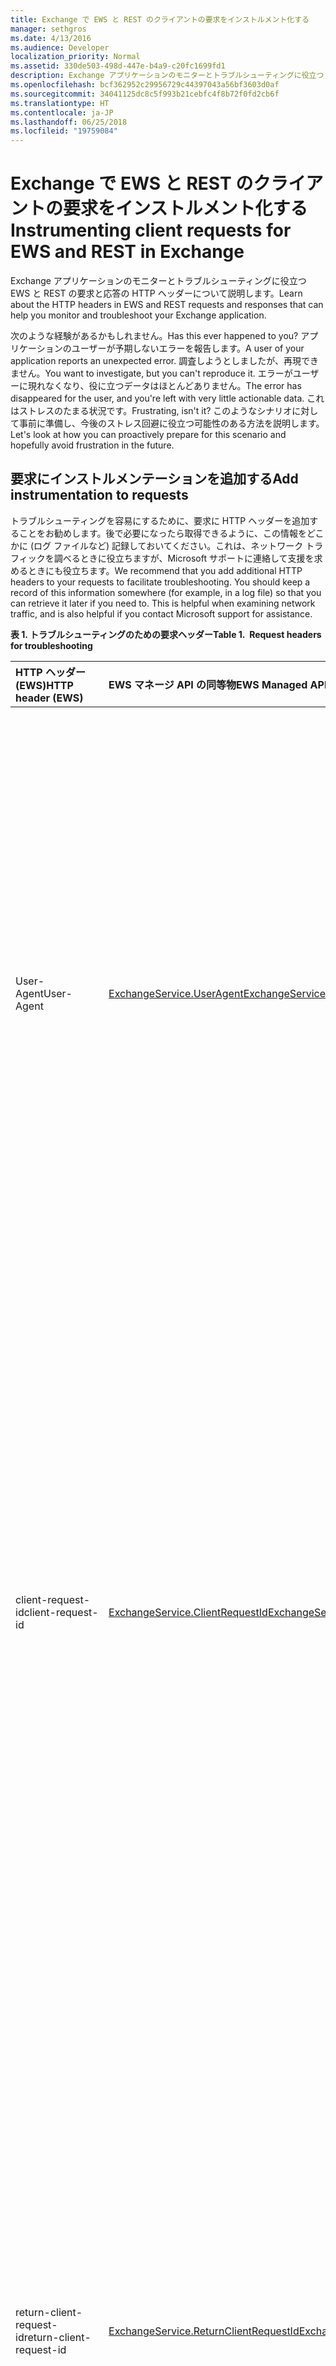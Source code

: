 ```yaml
---
title: Exchange で EWS と REST のクライアントの要求をインストルメント化する
manager: sethgros
ms.date: 4/13/2016
ms.audience: Developer
localization_priority: Normal
ms.assetid: 330de503-498d-447e-b4a9-c20fc1699fd1
description: Exchange アプリケーションのモニターとトラブルシューティングに役立つ EWS と REST の要求と応答の HTTP ヘッダーについて説明します。
ms.openlocfilehash: bcf362952c29956729c44397043a56bf3603d0af
ms.sourcegitcommit: 34041125dc8c5f993b21cebfc4f8b72f0fd2cb6f
ms.translationtype: HT
ms.contentlocale: ja-JP
ms.lasthandoff: 06/25/2018
ms.locfileid: "19759084"
---
```

# <a name="instrumenting-client-requests-for-ews-and-rest-in-exchange"></a><span data-ttu-id="ec000-103">Exchange で EWS と REST のクライアントの要求をインストルメント化する</span><span class="sxs-lookup"><span data-stu-id="ec000-103">Instrumenting client requests for EWS and REST in Exchange</span></span>

<span data-ttu-id="ec000-104">Exchange アプリケーションのモニターとトラブルシューティングに役立つ EWS と REST の要求と応答の HTTP ヘッダーについて説明します。</span><span class="sxs-lookup"><span data-stu-id="ec000-104">Learn about the HTTP headers in EWS and REST requests and responses that can help you monitor and troubleshoot your Exchange application.</span></span>
  
<span data-ttu-id="ec000-105">次のような経験があるかもしれません。</span><span class="sxs-lookup"><span data-stu-id="ec000-105">Has this ever happened to you?</span></span> <span data-ttu-id="ec000-106">アプリケーションのユーザーが予期しないエラーを報告します。</span><span class="sxs-lookup"><span data-stu-id="ec000-106">A user of your application reports an unexpected error.</span></span> <span data-ttu-id="ec000-107">調査しようとしましたが、再現できません。</span><span class="sxs-lookup"><span data-stu-id="ec000-107">You want to investigate, but you can't reproduce it.</span></span> <span data-ttu-id="ec000-108">エラーがユーザーに現れなくなり、役に立つデータはほとんどありません。</span><span class="sxs-lookup"><span data-stu-id="ec000-108">The error has disappeared for the user, and you're left with very little actionable data.</span></span> <span data-ttu-id="ec000-109">これはストレスのたまる状況です。</span><span class="sxs-lookup"><span data-stu-id="ec000-109">Frustrating, isn't it?</span></span> <span data-ttu-id="ec000-110">このようなシナリオに対して事前に準備し、今後のストレス回避に役立つ可能性のある方法を説明します。</span><span class="sxs-lookup"><span data-stu-id="ec000-110">Let's look at how you can proactively prepare for this scenario and hopefully avoid frustration in the future.</span></span>
  
## <a name="add-instrumentation-to-requests"></a><span data-ttu-id="ec000-111">要求にインストルメンテーションを追加する</span><span class="sxs-lookup"><span data-stu-id="ec000-111">Add instrumentation to requests</span></span>

<span data-ttu-id="ec000-p102">トラブルシューティングを容易にするために、要求に HTTP ヘッダーを追加することをお勧めします。後で必要になったら取得できるように、この情報をどこかに (ログ ファイルなど) 記録しておいてください。これは、ネットワーク トラフィックを調べるときに役立ちますが、Microsoft サポートに連絡して支援を求めるときにも役立ちます。</span><span class="sxs-lookup"><span data-stu-id="ec000-p102">We recommend that you add additional HTTP headers to your requests to facilitate troubleshooting. You should keep a record of this information somewhere (for example, in a log file) so that you can retrieve it later if you need to. This is helpful when examining network traffic, and is also helpful if you contact Microsoft support for assistance.</span></span>
  
<span data-ttu-id="ec000-115">**表 1. トラブルシューティングのための要求ヘッダー**</span><span class="sxs-lookup"><span data-stu-id="ec000-115">**Table 1.  Request headers for troubleshooting**</span></span>

|<span data-ttu-id="ec000-116">**HTTP ヘッダー (EWS)**</span><span class="sxs-lookup"><span data-stu-id="ec000-116">**HTTP header (EWS)**</span></span>|<span data-ttu-id="ec000-117">**EWS マネージ API の同等物**</span><span class="sxs-lookup"><span data-stu-id="ec000-117">**EWS Managed API equivalent**</span></span>|<span data-ttu-id="ec000-118">**メモ**</span><span class="sxs-lookup"><span data-stu-id="ec000-118">**Notes**</span></span>|
|:-----|:-----|:-----|
|<span data-ttu-id="ec000-119">User-Agent</span><span class="sxs-lookup"><span data-stu-id="ec000-119">User-Agent</span></span>  <br/> |[<span data-ttu-id="ec000-120">ExchangeService.UserAgent</span><span class="sxs-lookup"><span data-stu-id="ec000-120">ExchangeService.UserAgent</span></span>](http://msdn.microsoft.com/ja-JP/library/microsoft.exchange.webservices.data.exchangeservicebase.useragent%28v=exchg.80%29.aspx) <br/> |<span data-ttu-id="ec000-121">クライアント アプリケーションを識別する一意の値に設定します。</span><span class="sxs-lookup"><span data-stu-id="ec000-121">Set this to a unique value that identifies your application. Use the same value for all requests that your application sends.</span></span><br/><br/> <span data-ttu-id="ec000-122">アプリケーションが送信するすべての要求に同じ値を使用すると、呼び出しの失敗が発生した場合に、Microsoft がトラブルシューティングを行うのに役立ちます。</span><span class="sxs-lookup"><span data-stu-id="ec000-122">Using the same value for all requests that your application sends allows Microsoft to help troubleshoot call failures, should they arise.</span></span>  <br/> |
|<span data-ttu-id="ec000-123">client-request-id</span><span class="sxs-lookup"><span data-stu-id="ec000-123">client-request-id</span></span>  <br/> |[<span data-ttu-id="ec000-124">ExchangeService.ClientRequestId</span><span class="sxs-lookup"><span data-stu-id="ec000-124">ExchangeService.ClientRequestId</span></span>](http://msdn.microsoft.com/ja-JP/library/microsoft.exchange.webservices.data.exchangeservicebase.clientrequestid%28v=exchg.80%29.aspx) <br/> |<span data-ttu-id="ec000-125">アプリケーションが送信する要求ごとに異なる一意の値に設定します。</span><span class="sxs-lookup"><span data-stu-id="ec000-125">Set this to a different unique value for every request your application sends. We recommend that you use a GUID. This ensures that every request you send has a unique identifier.</span></span><br/><br/> <span data-ttu-id="ec000-126">GUID を使用することをお勧めします。</span><span class="sxs-lookup"><span data-stu-id="ec000-126">We recommend that you use a combination of the  and  properties.</span></span> <span data-ttu-id="ec000-127">この一意の識別子は、問題が発生した場合に 2 つのシステムの間でアクティビティを関連付けるために使用されます。</span><span class="sxs-lookup"><span data-stu-id="ec000-127">This unique identifier is intended to be used to correlate activities between two systems in the event that something goes wrong.</span></span>  <br/> |
|<span data-ttu-id="ec000-128">return-client-request-id</span><span class="sxs-lookup"><span data-stu-id="ec000-128">return-client-request-id</span></span>  <br/> |[<span data-ttu-id="ec000-129">ExchangeService.ReturnClientRequestId</span><span class="sxs-lookup"><span data-stu-id="ec000-129">ExchangeService.ReturnClientRequestId</span></span>](http://msdn.microsoft.com/ja-JP/library/microsoft.exchange.webservices.data.exchangeservicebase.returnclientrequestid%28v=exchg.80%29.aspx) <br/> |<span data-ttu-id="ec000-130">**true** に設定することで、対応する応答で client-request-id の値を返す必要があることを Exchange サーバーに通知します。</span><span class="sxs-lookup"><span data-stu-id="ec000-130">Set this to **true** to signal to the Exchange server that it should return the value of your client-request-id in the corresponding response. You can use this to correlate requests and responses in network traces or EWS Managed API traces.</span></span><br/><br/> <span data-ttu-id="ec000-131">これを使用して、ネットワーク トレースまたは EWS マネージ API のトレースで要求と応答を関連付けることができます。</span><span class="sxs-lookup"><span data-stu-id="ec000-131">Set this to true to signal to the Exchange server that it should return the value of your client-request-id in the corresponding response. You can use this to correlate requests and responses in network traces or EWS Managed API traces.</span></span>  <br/> |
|<span data-ttu-id="ec000-132">X-ClientStatistics</span><span class="sxs-lookup"><span data-stu-id="ec000-132">X-ClientStatistics</span></span>  <br/> |[<span data-ttu-id="ec000-133">ExchangeService.SendClientLatencies</span><span class="sxs-lookup"><span data-stu-id="ec000-133">ExchangeService.SendClientLatencies</span></span>](http://msdn.microsoft.com/ja-JP/library/microsoft.exchange.webservices.data.exchangeservicebase.sendclientlatencies%28v=exchg.80%29.aspx) <br/> |<span data-ttu-id="ec000-134">アプリケーションが Exchange Online または Office 365 の一部としての Exchange Online にアクセスしている場合に、Microsoft に [EWS の待機時間を報告](#bk_ReportLatency)するために使用されます。</span><span class="sxs-lookup"><span data-stu-id="ec000-134">Used to [report EWS latencies](#bk_ReportLatency) to Microsoft if your application is accessing Exchange Online or Exchange Online as part of Office 365.</span></span>  <br/> |
   
## <a name="log-information-from-responses"></a><span data-ttu-id="ec000-135">応答からのログ情報</span><span class="sxs-lookup"><span data-stu-id="ec000-135">Log information from responses</span></span>

<span data-ttu-id="ec000-p104">クライアントが送信する要求にインストルメンテーションを追加できるのと同様、Exchange も HTTP ヘッダーの形式でインストルメンテーションを応答に追加します。クライアントはこの情報を要求のインストルメンテーションの情報とともにキャプチャする必要があります。</span><span class="sxs-lookup"><span data-stu-id="ec000-p104">Just as your client can add additional instrumentation to the requests it sends, Exchange adds additional instrumentation to the responses in the form of HTTP headers. Your client should capture this information to go along with the request instrumentation information.</span></span>
  
> [!NOTE]
> <span data-ttu-id="ec000-138">EWS マネージ API を使用している場合、HTTP ヘッダーに直接相当するものはありません。</span><span class="sxs-lookup"><span data-stu-id="ec000-138">If you are using the EWS Managed API, there is no direct equivalent for the HTTP headers. However, all HTTP response headers can be accessed via the ExchangeService.HttpResponseHeadershttp://msdn.microsoft.com/en-us/library/microsoft.exchange.webservices.data.exchangeservicebase.httpresponseheaders(v=exchg.80).aspx property.</span></span> <span data-ttu-id="ec000-139">しかし、すべての HTTP 応答ヘッダーに、[ExchangeService.HttpResponseHeaders](http://msdn.microsoft.com/ja-JP/library/microsoft.exchange.webservices.data.exchangeservicebase.httpresponseheaders%28v=exchg.80%29.aspx) プロパティ経由でアクセスできます。</span><span class="sxs-lookup"><span data-stu-id="ec000-139">However, all HTTP response headers can be accessed via the [ExchangeService.HttpResponseHeaders](http://msdn.microsoft.com/ja-JP/library/microsoft.exchange.webservices.data.exchangeservicebase.httpresponseheaders%28v=exchg.80%29.aspx) property.</span></span> 
  
<span data-ttu-id="ec000-140">**表 2. HTTP 応答ヘッダー**</span><span class="sxs-lookup"><span data-stu-id="ec000-140">**Table 2.  HTTP response headers**</span></span>

|<span data-ttu-id="ec000-141">**HTTP ヘッダー**</span><span class="sxs-lookup"><span data-stu-id="ec000-141">**** HTTP header.</span></span>|<span data-ttu-id="ec000-142">**説明**</span><span class="sxs-lookup"><span data-stu-id="ec000-142">**Description**</span></span>|
|:-----|:-----|
|<span data-ttu-id="ec000-143">request-id</span><span class="sxs-lookup"><span data-stu-id="ec000-143">request-id</span></span>  <br/> |<span data-ttu-id="ec000-144">この応答に対応する要求を表す、サーバーによって生成される ID。</span><span class="sxs-lookup"><span data-stu-id="ec000-144">A server-generated ID for the request that corresponds to this response.</span></span>  <br/> |
|<span data-ttu-id="ec000-145">client-request-id</span><span class="sxs-lookup"><span data-stu-id="ec000-145">client-request-id</span></span>  <br/> |<span data-ttu-id="ec000-146">要求の client-request-id ヘッダーの値。</span><span class="sxs-lookup"><span data-stu-id="ec000-146">The value of the client-request-id header in the request.</span></span><br/><br/> <span data-ttu-id="ec000-147">このヘッダーは、要求に **true** の値を持つ return-client-request-id ヘッダーが含まれる場合にのみ存在します。</span><span class="sxs-lookup"><span data-stu-id="ec000-147">The value of the client-request-id header in the request. This header is only present if the request contains the return-client-request-id header with a value of **true**.</span></span>  <br/> |
|<span data-ttu-id="ec000-148">X-FEServer</span><span class="sxs-lookup"><span data-stu-id="ec000-148">X-FEServer</span></span>  <br/> |<span data-ttu-id="ec000-149">要求を処理したクライアント アクセス サーバーの FQDN。</span><span class="sxs-lookup"><span data-stu-id="ec000-149">The FQDN of the Client Access server that processed the request.</span></span>  <br/> |
|<span data-ttu-id="ec000-150">X-TargetBEServer</span><span class="sxs-lookup"><span data-stu-id="ec000-150">X-TargetBEServer</span></span>  <br/> |<span data-ttu-id="ec000-151">要求を処理したメールボックス サーバーの FQDN。</span><span class="sxs-lookup"><span data-stu-id="ec000-151">The FQDN of the mailbox server that processed the request.</span></span>  <br/> |
|<span data-ttu-id="ec000-152">X-DiagInfo</span><span class="sxs-lookup"><span data-stu-id="ec000-152">X-DiagInfo</span></span>  <br/> |<span data-ttu-id="ec000-153">要求に応じた追加の診断情報。</span><span class="sxs-lookup"><span data-stu-id="ec000-153">Additional diagnostic information, depending on the request.</span></span>  <br/> |
|<span data-ttu-id="ec000-154">x-ms-diagnostics</span><span class="sxs-lookup"><span data-stu-id="ec000-154">x-ms-diagnostics</span></span>  <br/> | <span data-ttu-id="ec000-155">このヘッダーは、要求で OAuth 認証が使用される場合にのみ適用されます。</span><span class="sxs-lookup"><span data-stu-id="ec000-155">This header is only applicable if OAuth authentication is used in the request. It contains an explicit error code that specifies why an OAuth authentication failed. It takes the following format.</span></span><br/><br/> <span data-ttu-id="ec000-156">これには、OAuth 認証が失敗した理由を指定する明示的なエラー コードが含まれます。</span><span class="sxs-lookup"><span data-stu-id="ec000-156">This header is only applicable if OAuth authentication is used in the request. It contains an explicit error code that specifies why an OAuth authentication failed. It takes the following format.</span></span><br/><br/> <span data-ttu-id="ec000-157">次の形式を使用します。`errorId;reason="reason"error_type="error type"`</span><span class="sxs-lookup"><span data-stu-id="ec000-157">It takes the following format: `errorId;reason="reason"error_type="error type"`</span></span><br/><br/> <span data-ttu-id="ec000-158">**reason** フィールドは、人間が理解しやすい形式でエラーを説明したものです。</span><span class="sxs-lookup"><span data-stu-id="ec000-158">The **reason** field is a human-readable description of the error.</span></span><br/><br/> <span data-ttu-id="ec000-159">**errorId** フィールドは整数、**error\_type** フィールドは整数の文字列表現であり、次のようになります。</span><span class="sxs-lookup"><span data-stu-id="ec000-159">The reason field is a human-readable description of the error. The errorId field is an integer, and the error_type field is the string representation of that integer, as follows:</span></span><ul><li><span data-ttu-id="ec000-160">2000000: invalid\_signature</span><span class="sxs-lookup"><span data-stu-id="ec000-160">2000000: invalid_signature</span></span></li><li><span data-ttu-id="ec000-161">2000001: invalid\_token</span><span class="sxs-lookup"><span data-stu-id="ec000-161">2000001: invalid_token</span></span></li><li>  <span data-ttu-id="ec000-162">2000002: token\_expired</span><span class="sxs-lookup"><span data-stu-id="ec000-162">2000002: token_expired</span></span></li><li><span data-ttu-id="ec000-163">2000003: invalid\_resource</span><span class="sxs-lookup"><span data-stu-id="ec000-163">2000003: invalid_resource</span></span></li><li><span data-ttu-id="ec000-164">2000004: invalid\_tenant</span><span class="sxs-lookup"><span data-stu-id="ec000-164">2000004: invalid_tenant</span></span>  </li><li><span data-ttu-id="ec000-165">2000005: invalid\_user</span><span class="sxs-lookup"><span data-stu-id="ec000-165">2000005: invalid_user</span></span></li><li><span data-ttu-id="ec000-166">2000006: invalid\_client</span><span class="sxs-lookup"><span data-stu-id="ec000-166">2000006: invalid_client</span></span></li><li><span data-ttu-id="ec000-167">2000007: internal\_error</span><span class="sxs-lookup"><span data-stu-id="ec000-167">2000007: internal_error</span></span></li><li><span data-ttu-id="ec000-168">2000008: invalid\_grant</span><span class="sxs-lookup"><span data-stu-id="ec000-168">2000008: invalid_grant</span></span></li></ul> |
   
## <a name="report-ews-latency-to-microsoft"></a><span data-ttu-id="ec000-169">Microsoft への EWS の待機時間の報告</span><span class="sxs-lookup"><span data-stu-id="ec000-169">Report EWS latency to Microsoft</span></span>
<span data-ttu-id="ec000-170"><a name="bk_ReportLatency"> </a></span><span class="sxs-lookup"><span data-stu-id="ec000-170"></span></span>

<span data-ttu-id="ec000-171">アプリケーションが EWS マネージ API または EWS を使用して Exchange Online に接続する場合に、EWS 要求の要求の待機時間を Microsoft に直接報告できます。</span><span class="sxs-lookup"><span data-stu-id="ec000-171">If your application uses the EWS Managed API or EWS to connect to Exchange Online, you can report latency in EWS requests directly to Microsoft.</span></span> <span data-ttu-id="ec000-172">情報は、X-ClientStatistics 要求ヘッダーを使用して渡されます。</span><span class="sxs-lookup"><span data-stu-id="ec000-172">The information is passed via the X-ClientStatistics request header.</span></span> <span data-ttu-id="ec000-173">EWS マネージ API を使用する場合、必要なのは [ExchangeService.SendClientLatencies](http://msdn.microsoft.com/ja-JP/library/microsoft.exchange.webservices.data.exchangeservicebase.sendclientlatencies%28v=exchg.80%29.aspx) プロパティを **true** に設定することだけです。</span><span class="sxs-lookup"><span data-stu-id="ec000-173">If you are using the EWS Managed API, all you have to do is set the [ExchangeService.SendClientLatencies](http://msdn.microsoft.com/ja-JP/library/microsoft.exchange.webservices.data.exchangeservicebase.sendclientlatencies%28v=exchg.80%29.aspx) property to **true**.</span></span> <span data-ttu-id="ec000-174">EWS を使用する場合は、要求を発行してから応答を受け取るまでの時間を測定し、アプリケーションが送信するその次の EWS 要求に X-ClientStatistics ヘッダーを追加する必要があります。使用する形式は次のとおりです。</span><span class="sxs-lookup"><span data-stu-id="ec000-174">If you are using EWS, you'll need to measure the time between issuing a request and receiving a response, then add the X-ClientStatistics header to the next EWS request your application sends, using the following format.</span></span>
  
`X-ClientStatistics: MessageId=<value of request-id header>,ResponseTime=<time in milliseconds>,SoapAction=<EWS operation>`
  
<span data-ttu-id="ec000-175">Microsoft はこれらの待機時間の報告を保存し、Exchange Online の EWS のサービスを継続的に改善するために使用します。</span><span class="sxs-lookup"><span data-stu-id="ec000-175">We maintain reports for these latencies and use them to continuously improve EWS services in Exchange Online.</span></span>
  
## <a name="next-steps"></a><span data-ttu-id="ec000-176">次の手順</span><span class="sxs-lookup"><span data-stu-id="ec000-176">Next steps</span></span>
<span data-ttu-id="ec000-177"><a name="bk_ReportLatency"> </a></span><span class="sxs-lookup"><span data-stu-id="ec000-177"></span></span>

<span data-ttu-id="ec000-178">クライアントのインストルメンテーションをアプリケーションに追加したので、問題が発生した場合の準備がより一層整いました。</span><span class="sxs-lookup"><span data-stu-id="ec000-178">After you've added client instrumentation to your application, you're better prepared if something goes wrong.</span></span> <span data-ttu-id="ec000-179">問題が発生した場合は、インストルメンテーション データを使用して[アプリケーションのトラブルシューティング](tools-and-resources-for-troubleshooting-ews-applications-for-exchange.md)を行うことができます。</span><span class="sxs-lookup"><span data-stu-id="ec000-179">After you’ve added client instrumentation to your application, you’re better prepared if something goes wrong. If that happens, you can use your instrumentation data to [troubleshoot your application](tools-and-resources-for-troubleshooting-ews-applications-for-exchange.md).</span></span>
  
## <a name="see-also"></a><span data-ttu-id="ec000-180">関連項目</span><span class="sxs-lookup"><span data-stu-id="ec000-180">See also</span></span>

- [<span data-ttu-id="ec000-181">Exchange の EWS クライアントの設計の概要</span><span class="sxs-lookup"><span data-stu-id="ec000-181">EWS client design overview for Exchange</span></span>](ews-client-design-overview-for-exchange.md)
- [<span data-ttu-id="ec000-182">「EWS のマネージ API アプリケーションのトラブルシューティングを行うには、要求と応答をトレースします。」</span><span class="sxs-lookup"><span data-stu-id="ec000-182">How to: Trace requests and responses to troubleshoot EWS Managed API applications</span></span>](how-to-trace-requests-responses-to-troubleshoot-ews-managed-api-applications.md)
- [<span data-ttu-id="ec000-183">Exchange の EWS アプリケーションのトラブルシューティングに使用するツールとリソース</span><span class="sxs-lookup"><span data-stu-id="ec000-183">Tools and resources for troubleshooting EWS applications for Exchange</span></span>](tools-and-resources-for-troubleshooting-ews-applications-for-exchange.md)
    

